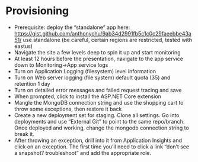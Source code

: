 # Provisioning

* Prerequisite: deploy the “standalone” app here: https://gist.github.com/anthonychu/9ab34d2991fb5c1c0c29faeebbe43a51/  use standalone (be careful, certain regions are restricted, tested with eastus)
* Navigate the site a few levels deep to spin it up and start monitoring
* At least 12 hours before the presentation, navigate to the app service down to Monitoring->App service logs
* Turn on Application Logging (filesystem) level information
* Turn on Web server logging (file system) default quota (35) and retention 1 day
* Turn on detailed error messages and failed request tracing and save
* When prompted, click to install the ASP.NET Core extension
* Mangle the MongoDB connection string and use the shopping cart to throw some exceptions, then restore it back
* Create a new deployment set for staging. Clone all settings. Go into deployments and use “External Git” to point to the same repo/branch. Once deployed and working, change the mongodb connection string to break it.
* After throwing an exception, drill into it from Application Insights and click on an exception. The first time you’ll need to click a link “don’t see a snapshot? troubleshoot” and add the appropriate role.

